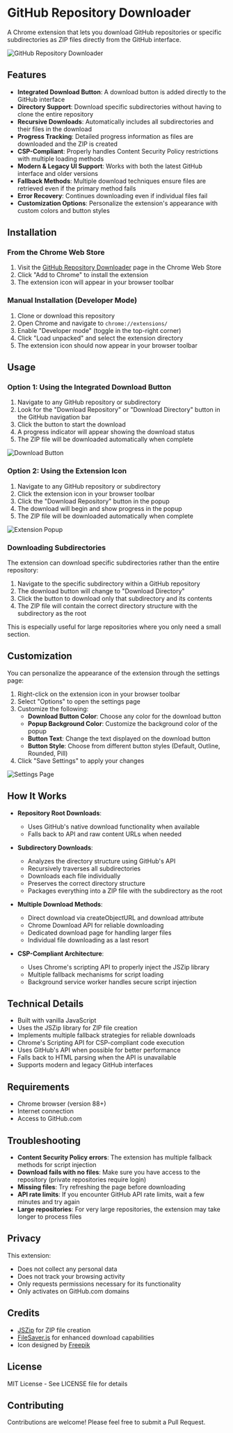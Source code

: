 # GitHub Repository Downloader

A Chrome extension that lets you download GitHub repositories or specific subdirectories as ZIP files directly from the GitHub interface.

![GitHub Repository Downloader](screenshots/preview.png)

## Features

- **Integrated Download Button**: A download button is added directly to the GitHub interface
- **Directory Support**: Download specific subdirectories without having to clone the entire repository
- **Recursive Downloads**: Automatically includes all subdirectories and their files in the download
- **Progress Tracking**: Detailed progress information as files are downloaded and the ZIP is created
- **CSP-Compliant**: Properly handles Content Security Policy restrictions with multiple loading methods
- **Modern & Legacy UI Support**: Works with both the latest GitHub interface and older versions
- **Fallback Methods**: Multiple download techniques ensure files are retrieved even if the primary method fails
- **Error Recovery**: Continues downloading even if individual files fail
- **Customization Options**: Personalize the extension's appearance with custom colors and button styles

## Installation

### From the Chrome Web Store

1. Visit the [GitHub Repository Downloader](https://chrome.google.com/webstore/detail/github-repository-downloa/extension-id) page in the Chrome Web Store
2. Click "Add to Chrome" to install the extension
3. The extension icon will appear in your browser toolbar

### Manual Installation (Developer Mode)

1. Clone or download this repository
2. Open Chrome and navigate to `chrome://extensions/`
3. Enable "Developer mode" (toggle in the top-right corner)
4. Click "Load unpacked" and select the extension directory
5. The extension icon should now appear in your browser toolbar

## Usage

### Option 1: Using the Integrated Download Button

1. Navigate to any GitHub repository or subdirectory
2. Look for the "Download Repository" or "Download Directory" button in the GitHub navigation bar
3. Click the button to start the download
4. A progress indicator will appear showing the download status
5. The ZIP file will be downloaded automatically when complete

![Download Button](screenshots/download_button.png)

### Option 2: Using the Extension Icon

1. Navigate to any GitHub repository or subdirectory
2. Click the extension icon in your browser toolbar
3. Click the "Download Repository" button in the popup
4. The download will begin and show progress in the popup
5. The ZIP file will be downloaded automatically when complete

![Extension Popup](screenshots/popup.png)

### Downloading Subdirectories

The extension can download specific subdirectories rather than the entire repository:

1. Navigate to the specific subdirectory within a GitHub repository
2. The download button will change to "Download Directory"
3. Click the button to download only that subdirectory and its contents
4. The ZIP file will contain the correct directory structure with the subdirectory as the root

This is especially useful for large repositories where you only need a small section.

## Customization

You can personalize the appearance of the extension through the settings page:

1. Right-click on the extension icon in your browser toolbar
2. Select "Options" to open the settings page
3. Customize the following:
   - **Download Button Color**: Choose any color for the download button
   - **Popup Background Color**: Customize the background color of the popup
   - **Button Text**: Change the text displayed on the download button
   - **Button Style**: Choose from different button styles (Default, Outline, Rounded, Pill)
4. Click "Save Settings" to apply your changes

![Settings Page](screenshots/settings.png)

## How It Works

- **Repository Root Downloads**: 
  - Uses GitHub's native download functionality when available
  - Falls back to API and raw content URLs when needed
  
- **Subdirectory Downloads**: 
  - Analyzes the directory structure using GitHub's API
  - Recursively traverses all subdirectories
  - Downloads each file individually
  - Preserves the correct directory structure
  - Packages everything into a ZIP file with the subdirectory as the root
  
- **Multiple Download Methods**:
  - Direct download via createObjectURL and download attribute
  - Chrome Download API for reliable downloading
  - Dedicated download page for handling larger files
  - Individual file downloading as a last resort

- **CSP-Compliant Architecture**:
  - Uses Chrome's scripting API to properly inject the JSZip library
  - Multiple fallback mechanisms for script loading
  - Background service worker handles secure script injection

## Technical Details

- Built with vanilla JavaScript
- Uses the JSZip library for ZIP file creation
- Implements multiple fallback strategies for reliable downloads
- Chrome's Scripting API for CSP-compliant code execution
- Uses GitHub's API when possible for better performance
- Falls back to HTML parsing when the API is unavailable
- Supports modern and legacy GitHub interfaces

## Requirements

- Chrome browser (version 88+)
- Internet connection
- Access to GitHub.com

## Troubleshooting

- **Content Security Policy errors**: The extension has multiple fallback methods for script injection
- **Download fails with no files**: Make sure you have access to the repository (private repositories require login)
- **Missing files**: Try refreshing the page before downloading
- **API rate limits**: If you encounter GitHub API rate limits, wait a few minutes and try again
- **Large repositories**: For very large repositories, the extension may take longer to process files

## Privacy

This extension:
- Does not collect any personal data
- Does not track your browsing activity
- Only requests permissions necessary for its functionality
- Only activates on GitHub.com domains

## Credits

- [JSZip](https://stuk.github.io/jszip/) for ZIP file creation
- [FileSaver.js](https://github.com/eligrey/FileSaver.js) for enhanced download capabilities
- Icon designed by [Freepik](https://www.freepik.com/)

## License

MIT License - See LICENSE file for details

## Contributing

Contributions are welcome! Please feel free to submit a Pull Request.


